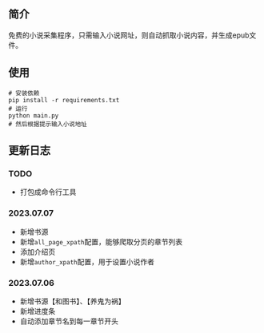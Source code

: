 ## 简介

免费的小说采集程序，只需输入小说网址，则自动抓取小说内容，并生成epub文件。

## 使用

```shell
# 安装依赖
pip install -r requirements.txt
# 运行
python main.py
# 然后根据提示输入小说地址
```

## 更新日志

### TODO

- 打包成命令行工具

### 2023.07.07

- 新增书源
- 新增`all_page_xpath`配置，能够爬取分页的章节列表
- 添加介绍页
- 新增`author_xpath`配置，用于设置小说作者

### 2023.07.06

- 新增书源【和图书】、【养鬼为祸】
- 新增进度条
- 自动添加章节名到每一章节开头